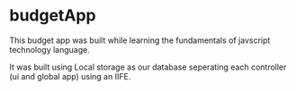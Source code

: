 # budgetApp

This budget app was built while learning the fundamentals of javscript technology language.

It was built using Local storage as our database seperating each controller (ui and global app)  using an IIFE. 
